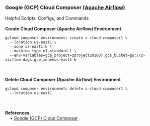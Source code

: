 <h3>Google (GCP) Cloud Composer (<a href="https://airflow.apache.org/index.html">Apache Airflow</a>)</h3>
Helpful Scripts, Configs, and Commands
<br>
<br><b>Create Cloud Composer (Apache Airflow) Environment</b>
<br><pre><code>gcloud composer environments create z-cloud-composer1 \
  --location us-east1 \
  --zone us-east1-b \
  --machine-type n1-standard-1 \
  --env-variables=gcp_project=zproject201807,gcs_bucket=gs://z-airflow-dags,gce_zone=us-east1-b</code></pre>
<br>
<br><b>Delete Cloud Composer (Apache Airflow) Environment</b>
<br><pre><code>gcloud composer environments delete z-cloud-composer1 \
  --location us-east1</code></pre>
<br>
<br><b>References:</b>
<br>&nbsp;&nbsp;&nbsp;&nbsp;&bull;&nbsp;<a href="https://cloud.google.com/composer/docs/quickstart">Google (GCP) Cloud Composer</a>
<br>
